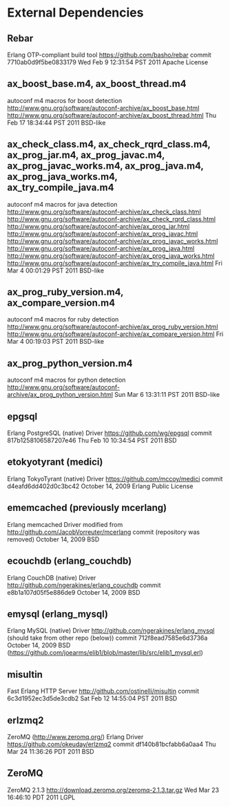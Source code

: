 External Dependencies
=====================

Rebar
-----
Erlang OTP-compliant build tool
https://github.com/basho/rebar
commit 7710ab0d9f5be0833179
Wed Feb  9 12:31:54 PST 2011
Apache License

ax_boost_base.m4, ax_boost_thread.m4
------------------------------------
autoconf m4 macros for boost detection
http://www.gnu.org/software/autoconf-archive/ax_boost_base.html
http://www.gnu.org/software/autoconf-archive/ax_boost_thread.html
Thu Feb 17 18:34:44 PST 2011
BSD-like

ax_check_class.m4, ax_check_rqrd_class.m4, ax_prog_jar.m4,
ax_prog_javac.m4, ax_prog_javac_works.m4, ax_prog_java.m4,
ax_prog_java_works.m4, ax_try_compile_java.m4
----------------------------------------------------------
autoconf m4 macros for java detection
http://www.gnu.org/software/autoconf-archive/ax_check_class.html
http://www.gnu.org/software/autoconf-archive/ax_check_rqrd_class.html
http://www.gnu.org/software/autoconf-archive/ax_prog_jar.html
http://www.gnu.org/software/autoconf-archive/ax_prog_javac.html
http://www.gnu.org/software/autoconf-archive/ax_prog_javac_works.html
http://www.gnu.org/software/autoconf-archive/ax_prog_java.html
http://www.gnu.org/software/autoconf-archive/ax_prog_java_works.html
http://www.gnu.org/software/autoconf-archive/ax_try_compile_java.html
Fri Mar  4 00:01:29 PST 2011
BSD-like

ax_prog_ruby_version.m4, ax_compare_version.m4
----------------------------------------------
autoconf m4 macros for ruby detection
http://www.gnu.org/software/autoconf-archive/ax_prog_ruby_version.html
http://www.gnu.org/software/autoconf-archive/ax_compare_version.html
Fri Mar  4 00:19:03 PST 2011
BSD-like

ax_prog_python_version.m4
-------------------------
autoconf m4 macros for python detection
http://www.gnu.org/software/autoconf-archive/ax_prog_python_version.html
Sun Mar  6 13:31:11 PST 2011
BSD-like

epgsql
------
Erlang PostgreSQL (native) Driver
https://github.com/wg/epgsql
commit 817b1258106587207e46
Thu Feb 10 10:34:54 PST 2011
BSD

etokyotyrant (medici)
---------------------
Erlang TokyoTyrant (native) Driver
https://github.com/mccoy/medici
commit d4eafd6dd402d0c3bc42
October 14, 2009
Erlang Public License

ememcached (previously mcerlang)
--------------------------------
Erlang memcached Driver
modified from http://github.com/JacobVorreuter/mcerlang
commit (repository was removed)
October 14, 2009
BSD

ecouchdb (erlang_couchdb)
-------------------------
Erlang CouchDB (native) Driver
http://github.com/ngerakines/erlang_couchdb
commit e8b1a107d05f5e886de9
October 14, 2009
BSD

emysql (erlang_mysql)
---------------------
Erlang MySQL (native) Driver
http://github.com/ngerakines/erlang_mysql (should take from other repo (below))
commit 712f8ead7585e6d3736a
October 14, 2009
BSD (https://github.com/joearms/elib1/blob/master/lib/src/elib1_mysql.erl)

misultin
--------
Fast Erlang HTTP Server
http://github.com/ostinelli/misultin
commit 6c3d1952ec3d5de3cdb2
Sat Feb 12 14:55:04 PST 2011
BSD

erlzmq2
-------
ZeroMQ (http://www.zeromq.org/) Erlang Driver
https://github.com/okeuday/erlzmq2
commit df140b81bcfabb6a0aa4
Thu Mar 24 11:36:26 PDT 2011
BSD

ZeroMQ
------
ZeroMQ 2.1.3
http://download.zeromq.org/zeromq-2.1.3.tar.gz
Wed Mar 23 16:46:10 PDT 2011
LGPL

